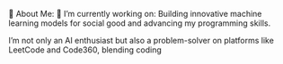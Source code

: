 💫 About Me:
🔭 I’m currently working on:
Building innovative machine learning models for social good and advancing my programming skills.

I’m not only an AI enthusiast but also a problem-solver on platforms like LeetCode and Code360, blending coding
